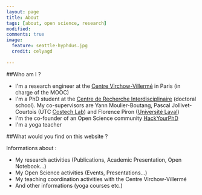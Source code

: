 ```yaml
---
layout: page
title: About 
tags: [about, open science, research]
modified:
comments: true
image:
  feature: seattle-hyphdus.jpg
  credit: celyagd
  
---
```

##Who am I ?

- I'm a research engineer at the [Centre Virchow-Villermé](virchowvillerme.eu) in Paris (in charge of the MOOC) 
- I'm a PhD student at the [Centre de Recherche Interdisciplinaire](http://cri-paris.org/) (doctoral school). My co-supervisors are Yann Moulier-Boutang, Pascal Jollivet-Courtois (UTC [Costech Lab](http://www.utc.fr/costech/)) and Florence Piron ([Université Laval](http://www2.ulaval.ca/en/home.html))
- I'm the co-founder of an Open Science community [HackYourPhD](hackyourphd.org)
- I'm a yoga teacher

##What would you find on this website ? 

Informations about : 

- My research activities (Publications, Academic Presentation, Open Notebook...)
- My Open Science activities (Events, Presentations...)
- My teaching coordination activities with the Centre Virchow-Villermé
- And other informations (yoga courses etc.)



